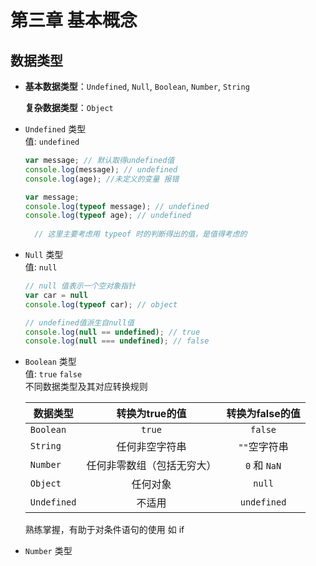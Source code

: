 # 第三章 基本概念  
## 数据类型
* **基本数据类型**：`Undefined`, `Null`, `Boolean`, `Number`, `String`  

	**复杂数据类型**：`Object`
* `Undefined` 类型  
  值: `undefined`  

  ``` javascript
  var message; // 默认取得undefined值
  console.log(message); // undefined
  console.log(age); //未定义的变量 报错
  ```

  ``` javascript  
  var message; 
  console.log(typeof message); // undefined  
  console.log(typeof age); // undefined  
	  
	// 这里主要考虑用 typeof 时的判断得出的值，是值得考虑的
  ```  

* `Null` 类型  
  值: `null`  
  
  ``` javascript
  // null 值表示一个空对象指针
  var car = null
  console.log(typeof car); // object
  ```
  
  ``` javascript
  // undefined值派生自null值
  console.log(null == undefined); // true
  console.log(null === undefined); // false
  ```

* `Boolean` 类型  
  值: `true` `false`  
  不同数据类型及其对应转换规则  
  
  | 数据类型 | 转换为true的值 | 转换为false的值 |  
  | ------- | :------------: | :--------------: |  
  | `Boolean` | `true` | `false` |  
  | `String` | 任何非空字符串 | `""`空字符串 |
  | `Number` | 任何非零数组（包括无穷大） | `0` 和 `NaN` |
  | `Object` | 任何对象 | `null` |
  | `Undefined` | 不适用 | `undefined` |
  
  熟练掌握，有助于对条件语句的使用 如 if  
  
* `Number` 类型
  